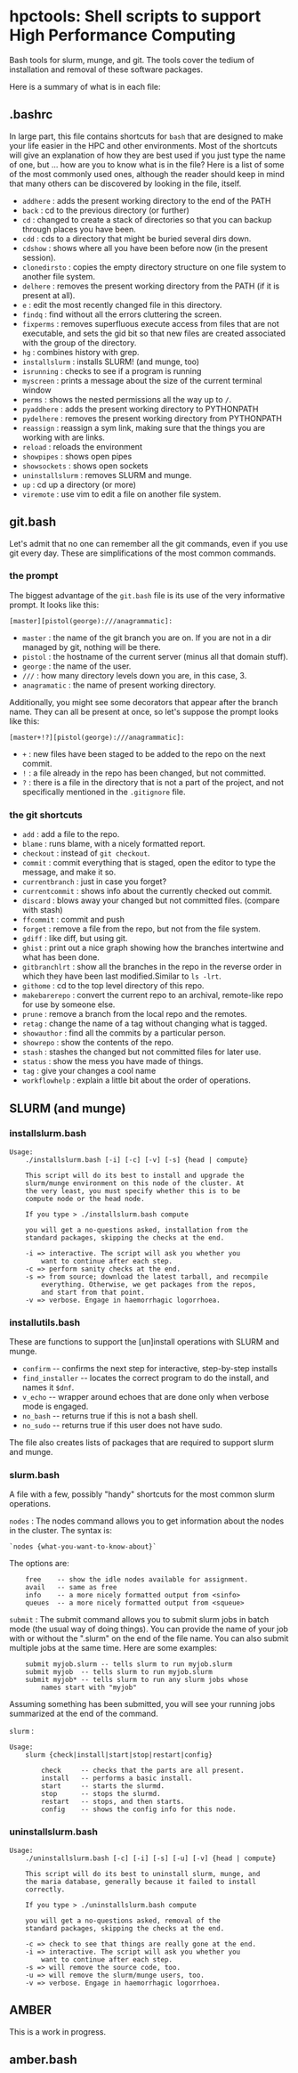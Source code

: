# hpctools: Shell scripts to support High Performance Computing

Bash tools for slurm, munge, and git. The tools cover the tedium of
installation and removal of these software packages.

Here is a summary of what is in each file:

## .bashrc

In large part, this file contains shortcuts for `bash` that are
designed to make your life easier in the HPC and other environments. 
Most of the shortcuts will give an explanation of how they are 
best used if you just type the name of one, but ... how are you
to know what is in the file? Here is a list of some of the most
commonly used ones, although the reader should keep in mind 
that many others can be discovered by looking in the file, itself.

- `addhere` : adds the present working directory to the end of the PATH
- `back` : cd to the previous directory (or further)
- `cd` : changed to create a stack of directories so that you can backup through places you have been.
- `cdd` : cds to a directory that might be buried several dirs down.
- `cdshow` : shows where all you have been before now (in the present session).
- `clonedirsto` : copies the empty directory structure on one file system to another file system.
- `delhere` : removes the present working directory from the PATH (if it is present at all).
- `e` : edit the most recently changed file in this directory.
- `findq` : find without all the errors cluttering the screen.
- `fixperms` : removes superfluous execute access from files that are not executable, and sets the gid bit so that new files are created associated with the group of the directory.
- `hg` : combines history with grep.
- `installslurm` : installs SLURM! (and munge, too)
- `isrunning` : checks to see if a program is running
- `myscreen` : prints a message about the size of the current terminal window
- `perms` : shows the nested permissions all the way up to `/`.
- `pyaddhere` : adds the present working directory to PYTHONPATH
- `pydelhere` : removes the present working directory from PYTHONPATH
- `reassign` : reassign a sym link, making sure that the things you are working with are links.
- `reload` : reloads the environment
- `showpipes` : shows open pipes
- `showsockets` : shows open sockets
- `uninstallslurm` : removes SLURM and munge.
- `up` : cd up a directory (or more)
- `viremote` : use vim to edit a file on another file system.

## git.bash

Let's admit that no one can remember all the git commands, even if you
use git every day. These are simplifications of the most common commands.

### the prompt

The biggest advantage of the `git.bash` file is its use of the very 
informative prompt. It looks like this:

`[master][pistol(george):///anagrammatic]: `

- `master` : the name of the git branch you are on. If you are not in a dir managed by
git, nothing will be there.
- `pistol` : the hostname of the current server (minus all that domain stuff).
- `george` : the name of the user.
- `///` : how many directory levels down you are, in this case, 3.
- `anagramatic` : the name of present working directory.

Additionally, you might see some decorators that appear after the branch name.
They can all be present at once, so let's suppose the prompt looks like this:

`[master+!?][pistol(george):///anagrammatic]: `

- `+` : new files have been staged to be added to the repo on the next commit.
- `!` : a file already in the repo has been changed, but not committed.
- `?` : there is a file in the directory that is not a part of the project, and not specifically mentioned in the `.gitignore` file.

### the git shortcuts

- `add` : add a file to the repo.
- `blame` : runs blame, with a nicely formatted report.
- `checkout` : instead of `git checkout`.
- `commit` : commit everything that is staged, open the editor to type the message, and make it so.
- `currentbranch` : just in case you forget?
- `currentcommit` : shows info about the currently checked out commit.
- `discard` : blows away your changed but not committed files. (compare with stash)
- `ffcommit` : commit and push
- `forget` : remove a file from the repo, but not from the file system.
- `gdiff` : like diff, but using git.
- `ghist` : print out a nice graph showing how the branches intertwine and what has been done.
- `gitbranchlrt` : show all the branches in the repo in the reverse order in which they have been last modified.Similar to `ls -lrt`.
- `githome` : cd to the top level directory of this repo.
- `makebarerepo` : convert the current repo to an archival, remote-like repo for use by someone else.
- `prune` : remove a branch from the local repo and the remotes.
- `retag` : change the name of a tag without changing what is tagged.
- `showauthor` : find all the commits by a particular person.
- `showrepo` : show the contents of the repo.
- `stash` : stashes the changed but not committed files for later use.
- `status` : show the mess you have made of things.
- `tag` : give your changes a cool name
- `workflowhelp` : explain a little bit about the order of operations.

## SLURM (and munge)

### installslurm.bash

```
Usage:
    ./installslurm.bash [-i] [-c] [-v] [-s] {head | compute}

    This script will do its best to install and upgrade the
    slurm/munge environment on this node of the cluster. At
    the very least, you must specify whether this is to be
    compute node or the head node.

    If you type > ./installslurm.bash compute

    you will get a no-questions asked, installation from the
    standard packages, skipping the checks at the end.

    -i => interactive. The script will ask you whether you
        want to continue after each step.
    -c => perform sanity checks at the end.
    -s => from source; download the latest tarball, and recompile
        everything. Otherwise, we get packages from the repos,
        and start from that point.
    -v => verbose. Engage in haemorrhagic logorrhoea.
```

### installutils.bash

These are functions to support the [un]install operations with SLURM and munge.

- `confirm` -- confirms the next step for interactive, step-by-step installs
- `find_installer` -- locates the correct program to do the install, and names it `$dnf`.
- `v_echo` -- wrapper around echoes that are done only when verbose mode is engaged.
- `no_bash` -- returns true if this is not a bash shell.
- `no_sudo` -- returns true if this user does not have sudo.

The file also creates lists of packages that are required to support slurm and munge.

### slurm.bash

A file with a few, possibly "handy" shortcuts for the most common slurm 
operations. 

`nodes` : The nodes command allows you to get information about the
nodes in the cluster. The syntax is:

    `nodes {what-you-want-to-know-about}`

The options are:

```
    free    -- show the idle nodes available for assignment.
    avail   -- same as free
    info    -- a more nicely formatted output from <sinfo>
    queues  -- a more nicely formatted output from <squeue>
```

`submit` : The submit command allows you to submit slurm jobs in
batch mode (the usual way of doing things). You can provide
the name of your job with or without the ".slurm" on the end
of the file name. You can also submit multiple jobs at the
same time. Here are some examples:

```
    submit myjob.slurm -- tells slurm to run myjob.slurm
    submit myjob  -- tells slurm to run myjob.slurm
    submit myjob* -- tells slurm to run any slurm jobs whose
        names start with "myjob"
```

Assuming something has been submitted, you will see your running
jobs summarized at the end of the command.

`slurm` : 

```
Usage:
    slurm {check|install|start|stop|restart|config}

        check     -- checks that the parts are all present.
        install   -- performs a basic install.
        start     -- starts the slurmd.
        stop      -- stops the slurmd.
        restart   -- stops, and then starts.
        config    -- shows the config info for this node.
```

### uninstallslurm.bash

```
Usage:
    ./uninstallslurm.bash [-c] [-i] [-s] [-u] [-v] {head | compute}

    This script will do its best to uninstall slurm, munge, and
    the maria database, generally because it failed to install
    correctly.

    If you type > ./uninstallslurm.bash compute

    you will get a no-questions asked, removal of the
    standard packages, skipping the checks at the end.

    -c => check to see that things are really gone at the end.
    -i => interactive. The script will ask you whether you
        want to continue after each step.
    -s => will remove the source code, too.
    -u => will remove the slurm/munge users, too.
    -v => verbose. Engage in haemorrhagic logorrhoea.
```


## AMBER 

This is a work in progress.

## amber.bash
